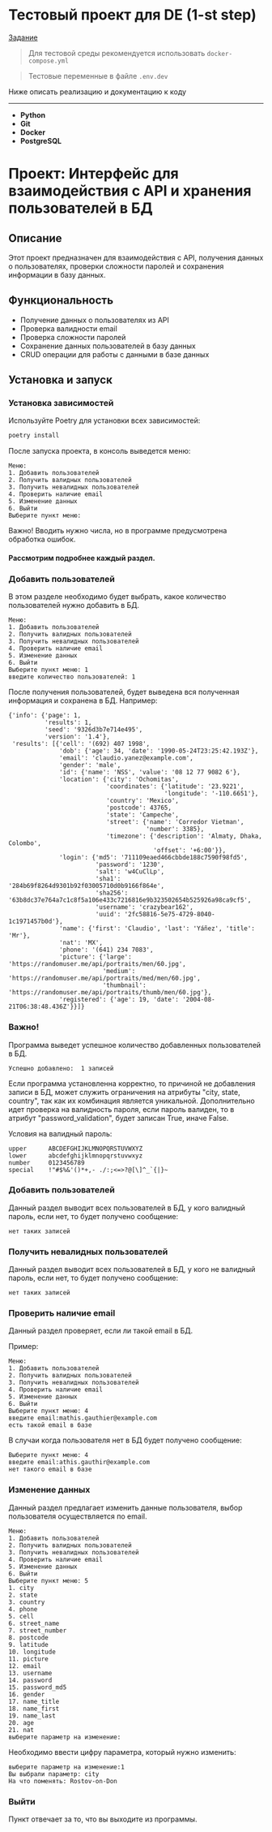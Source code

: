 # Тестовый проект для DE (1-st step)

[Задание](./TODO.md)

>Для тестовой среды рекомендуется использовать `docker-compose.yml`

>Тестовые переменные в файле `.env.dev`

Ниже описать реализацию и документацию к коду
___

- **Python**
- **Git**
- **Docker**
- **PostgreSQL**

# Проект: Интерфейс для взаимодействия с API и хранения пользователей в БД

## Описание
Этот проект предназначен для взаимодействия с API, получения данных о пользователях, проверки сложности паролей и сохранения информации в базу данных. 

## Функциональность
- Получение данных о пользователях из API
- Проверка валидности email
- Проверка сложности паролей
- Сохранение данных пользователей в базу данных
- CRUD операции для работы с данными в базе данных

## Установка и запуск


### Установка зависимостей
Используйте Poetry для установки всех зависимостей:
```bash
poetry install
```

После запуска проекта, в консоль выведется меню:
```
Меню:
1. Добавить пользователей
2. Получить валидных пользователей
3. Получить невалидных пользователей
4. Проверить наличие email
5. Изменение данных
6. Выйти
Выберите пункт меню: 
```
Важно! Вводить нужно числа, но в программе предусмотрена обработка ошибок.

#### Рассмотрим подробнее каждый раздел.
  
### Добавить пользователей
 В этом разделе необходимо будет выбрать, какое количество пользователей нужно добавить в БД.

```
Меню:
1. Добавить пользователей
2. Получить валидных пользователей
3. Получить невалидных пользователей
4. Проверить наличие email
5. Изменение данных
6. Выйти
Выберите пункт меню: 1
введите количество пользователей: 1
```
После получения пользователей, будет выведена вся полученная информация и сохранена в БД.
Например:
```
{'info': {'page': 1,
          'results': 1,
          'seed': '9326d3b7e714e495',
          'version': '1.4'},
 'results': [{'cell': '(692) 407 1998',
              'dob': {'age': 34, 'date': '1990-05-24T23:25:42.193Z'},
              'email': 'claudio.yanez@example.com',
              'gender': 'male',
              'id': {'name': 'NSS', 'value': '08 12 77 9082 6'},
              'location': {'city': 'Ochomitas',
                           'coordinates': {'latitude': '23.9221',
                                           'longitude': '-110.6651'},
                           'country': 'Mexico',
                           'postcode': 43765,
                           'state': 'Campeche',
                           'street': {'name': 'Corredor Vietman',
                                      'number': 3385},
                           'timezone': {'description': 'Almaty, Dhaka, Colombo',
                                        'offset': '+6:00'}},
              'login': {'md5': '711109eaed466cbbde188c7590f98fd5',
                        'password': '1230',
                        'salt': 'w4CuClLp',
                        'sha1': '284b69f8264d9301b92f03005710d0b9166f864e',
                        'sha256': '63b8dc37e764a7c1c8f5a106e433c7216816e9b323502654b525926a98ca9cf5',
                        'username': 'crazybear162',
                        'uuid': '2fc58816-5e75-4729-8040-1c1971457b0d'},
              'name': {'first': 'Claudio', 'last': 'Yáñez', 'title': 'Mr'},
              'nat': 'MX',
              'phone': '(641) 234 7083',
              'picture': {'large': 'https://randomuser.me/api/portraits/men/60.jpg',
                          'medium': 'https://randomuser.me/api/portraits/med/men/60.jpg',
                          'thumbnail': 'https://randomuser.me/api/portraits/thumb/men/60.jpg'},
              'registered': {'age': 19, 'date': '2004-08-21T06:38:48.436Z'}}]}
```

### Важно! 
Программа выведет успешное количество добавленных пользователей в БД.
``` 
Успешно добавлено:  1 записей
```
Если программа установленна корректно, то причиной не добавления записи в БД, может служить ограничения на атрибуты "city, state, country", так как их комбинация является уникальной.
Дополнительно идет проверка на валидность пароля, если пароль валиден, то в атрибут "password_validation", будет записан True, иначе False.

Условия на валидный пароль:
```
upper      ABCDEFGHIJKLMNOPQRSTUVWXYZ
lower      abcdefghijklmnopqrstuvwxyz
number     0123456789
special    !"#$%&'()*+,- ./:;<=>?@[\]^_`{|}~
```

### Добавить пользователей
Данный раздел выводит всех пользователей в БД, у кого валидный пароль, если нет, то будет получено сообщение:
```chatinput
нет таких записей
```
### Получить невалидных пользователей
Данный раздел выводит всех пользователей в БД, у кого не валидный пароль, если нет, то будет получено сообщение:
```chatinput
нет таких записей
```

### Проверить наличие email
Данный раздел проверяет, если ли такой email в БД.

Пример:
```
Меню:
1. Добавить пользователей
2. Получить валидных пользователей
3. Получить невалидных пользователей
4. Проверить наличие email
5. Изменение данных
6. Выйти
Выберите пункт меню: 4
введите email:mathis.gauthier@example.com
есть такой email в базе
 ```
В случаи когда пользователя нет в БД будет получено сообщение:
```chatinput
Выберите пункт меню: 4
введите email:athis.gauthir@example.com
нет такого email в базе
```

### Изменение данных
Данный раздел предлагает изменить данные пользователя, выбор пользователя осуществляется по email.
```chatinput
Меню:
1. Добавить пользователей
2. Получить валидных пользователей
3. Получить невалидных пользователей
4. Проверить наличие email
5. Изменение данных
6. Выйти
Выберите пункт меню: 5
1. city
2. state
3. country
4. phone
5. cell
6. street_name
7. street_number
8. postcode
9. latitude
10. longitude
11. picture
12. email
13. username
14. password
15. password_md5
16. gender
17. name_title
18. name_first
19. name_last
20. age
21. nat
выберите параметр на изменение:
```
Необходимо ввести цифру параметра, который нужно изменить:
```chatinput
выберите параметр на изменение:1
Вы выбрали параметр: city
На что поменять: Rostov-on-Don
```

### Выйти
Пункт отвечает за то, что вы выходите из программы.
